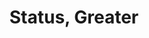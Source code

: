 ---
title: "Status, Greater"

spell:
  schools:
    - name:        "Divination"
      subschools:  []
      descriptors: []
  domains:
    - name:  "Community"
      abbr:  "Community"
      level: 4
  components:         [V, S, DF]
  castingTime:        "1 standard action"
  range:              "Touch"
  target:             "One creature touched/three levels"
  duration:           "1 hour/level"
  savingThrow:        "Will negates (harmless)"
  spellResistance:    "Yes (harmless)"
  description:        |
    As status, but you can also cast a limited selection of spells through the link, as if you were touching the target. You can cast any spell that meets the following conditions:

     * Level: 0, 1st, or 2nd
     * Range: Touch
     * Target: Creature touched
     * Saving Throw: harmless

    For example, if you become aware (through the greater status spell) that one of your linked companions is dying, you can cast cure moderate wounds to try to revive her.
---